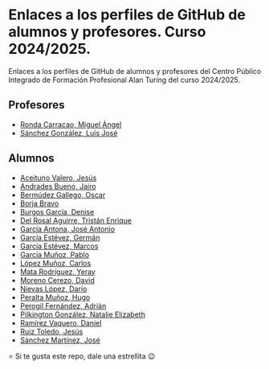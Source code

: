 # Enlaces a los perfiles de GitHub de alumnos y profesores. Curso 2024/2025.

Enlaces a los perfiles de GitHub de alumnos y profesores del Centro Público Integrado de Formación Profesional Alan Turing del curso 2024/2025.

## Profesores

* [Ronda Carracao, Miguel Ángel](https://github.com/profemronda)
* [Sánchez González, Luis José](https://github.com/LuisJoseSanchez)

## Alumnos

* [Aceituno Valero, Jesús]()
* [Andrades Bueno, Jairo](https://github.com/jairopo)
* [Bermúdez Gallego, Oscar]()
* [Borja Bravo]()
* [Burgos García, Denise]()
* [Del Rosal Aguirre, Tristán Enrique]()
* [García Antona, José Antonio]()
* [García Estévez, Germán](https://github.com/germangarest)
* [García Estévez, Marcos](https://github.com/warc0s)
* [García Muñoz, Pablo]()
* [López Muñoz, Carlos]()
* [Mata Rodríguez, Yeray]()
* [Moreno Cerezo, David]()
* [Nievas López, Darío]()
* [Peralta Muñoz, Hugo]()
* [Perogil Fernández, Adrián]()
* [Pilkington González, Natalie Elizabeth]()
* [Ramírez Vaquero, Daniel]()
* [Ruiz Toledo, Jesús]()
* [Sánchez Martínez, José]()

:star: Si te gusta este repo, dale una estrellita :wink:
